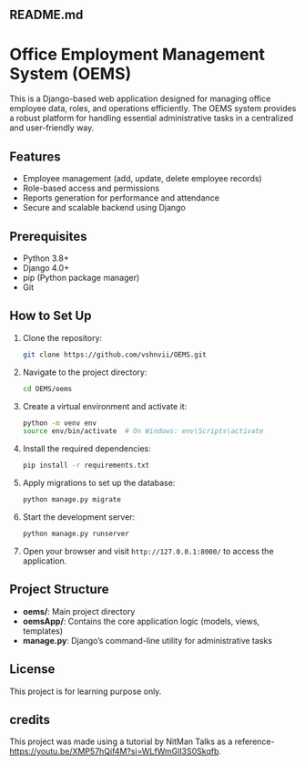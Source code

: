 ## README.md


# Office Employment Management System (OEMS)

This is a Django-based web application designed for managing office employee data, roles, and operations efficiently. The OEMS system provides a robust platform for handling essential administrative tasks in a centralized and user-friendly way.

## Features
- Employee management (add, update, delete employee records)
- Role-based access and permissions
- Reports generation for performance and attendance
- Secure and scalable backend using Django

## Prerequisites
- Python 3.8+
- Django 4.0+
- pip (Python package manager)
- Git

## How to Set Up

1. Clone the repository:
   ```bash
   git clone https://github.com/vshnvii/OEMS.git
   ```

2. Navigate to the project directory:
   ```bash
   cd OEMS/oems
   ```

3. Create a virtual environment and activate it:
   ```bash
   python -m venv env
   source env/bin/activate  # On Windows: env\Scripts\activate
   ```

4. Install the required dependencies:
   ```bash
   pip install -r requirements.txt
   ```

5. Apply migrations to set up the database:
   ```bash
   python manage.py migrate
   ```

6. Start the development server:
   ```bash
   python manage.py runserver
   ```

7. Open your browser and visit `http://127.0.0.1:8000/` to access the application.

## Project Structure
- **oems/**: Main project directory
- **oemsApp/**: Contains the core application logic (models, views, templates)
- **manage.py**: Django’s command-line utility for administrative tasks

## License
This project is for learning purpose only.

## credits
This project was made using a tutorial by NitMan Talks as a reference- https://youtu.be/XMP57hQif4M?si=WLfWmGlI3S0Skqfb.
```

